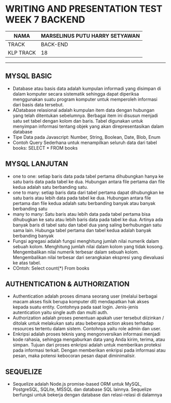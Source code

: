 # WRITING AND PRESENTATION TEST WEEK 7 BACKEND

NAMA | MARSELINUS PUTU HARRY SETYAWAN
------------ | -------------
TRACK | BACK-END
KLP TRACK | 18

***

## MYSQL BASIC
*	Database atau basis data adalah kumpulan informadi yang disimpan di dalam komputer secara sistematik sehingga dapat diperiksa menggunakan suatu program komputer untuk memperoleh informasi dari basis data tersebut.  
*	ADatabase relasional adalah kumpulan item data dengan hubungan yang telah ditentukan sebelumnya. Berbagai item ini disusun menjadi satu set tabel dengan kolom dan baris. Tabel digunakan untuk menyimpan informasi tentang objek yang akan direpresentasikan dalam database  
*	Tipe Data pada Javascript: Number, String, Boolean, Date, Blob, Enum
*	Contoh Query Sederhana untuk menampilkan seluruh data dari tabel books: SELECT * FROM books

## MYSQL LANJUTAN
* one to one: setiap baris data pada tabel pertama dihubungkan hanya ke satu baris data pada tabel ke dua. Hubungan antara file pertama dan file kedua adalah satu berbanding satu.  
* one to many: setiap baris data dari tabel pertama dapat dihubungkan ke satu baris atau lebih data pada tabel ke dua. Hubungan antara file pertama dan file kedua adalah satu berbanding banyak atau banyak berbanding satu
* many to many: Satu baris atau lebih data pada tabel pertama bisa dihubugkan ke satu atau lebih baris data pada tabel ke dua. Artinya ada banyak baris di tabel satu dan tabel dua yang saling berhubungan satu sama lain. Hubunga tabel pertama dan tabel kedua adalah banyak berbanding banyak  
* Fungsi agregasi adalah fungsi menghitung jumlah nilai numerik dalam sebuah kolom. Menghitung jumlah nilai dalam kolom yang tidak kosong. Mengembalikan nilai numerik terbesar dalam sebuah kolom. Mengembalikan nilai terbesar dari serangkaian ekspresi yang dievaluasi ke atas tabel.
* COntoh: Select count(*) From books

## AUTHENTICATION & AUTHORIZATION
* Authentication adalah proses dimana seorang user (melalui berbagai macam akses fisik berupa komputer dll) mendapatkan hak akses kepada suatu entity. Contohnya pada saat login. Jenis-jenis autentication yaitu single auth dan multi auth.
* Authorization adalah proses penentuan apakah user tersebut diizinkan / ditolak untuk melakukan satu atau beberapa action akses terhadap resources tertentu dalam sistem. Contohnya yaitu role admin dan user.
* Enkripsi adalah proses teknis yang mengonversikan informasi menjadi kode rahasia, sehingga mengaburkan data yang Anda kirim, terima, atau simpan. Tujuan dari proses enkripsi adalah untuk memberikan proteksi pada informasi terkait. Dengan memberikan enkripsi pada informasi atau pesan, maka potensi kebocoran pesan dapat diminimalisir.

## SEQUELIZE
* Sequelize adalah Node.js promise-based ORM untuk MySQL, PostgreSQL, SQLite, MSSQL dan database SQL lainnya. Sequelize berfungsi untuk bekerja dengan database dan relasi-relasi di dalamnya

